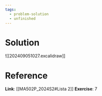 ```yaml
---
tags:
  - problem-solution
  - unfinished
---
```

# Solution
![[202409051027.excalidraw]]

# Reference
**Link**: [[MA502P_2024S2#Lista 2]]
**Exercise**: 7
